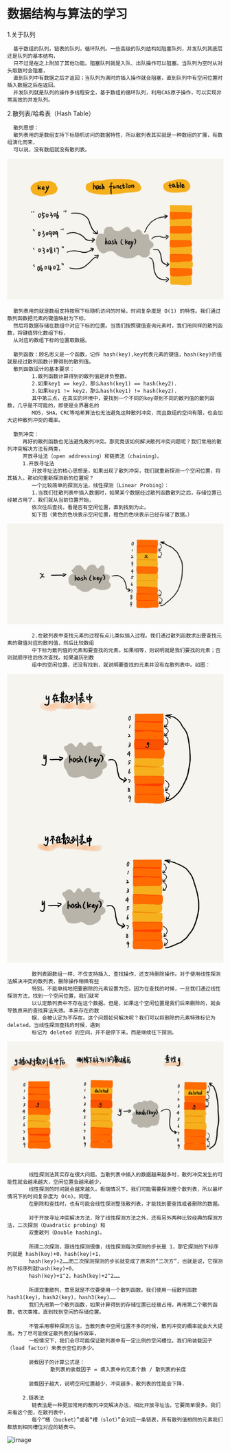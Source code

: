 数据结构与算法的学习
==
1.关于队列

      基于数组的队列，链表的队列，循环队列。一些高级的队列结构如阻塞队列，并发队列其底层还是队列的基本结构，
      只不过是在之上附加了其他功能。阻塞队列就是入队、出队操作可以阻塞。当队列为空时从对头取数时会阻塞，
      直到队列中有数据之后才返回；当队列为满时的插入操作就会阻塞，直到队列中有空闲位置时插入数据之后在返回。
      并发队列就是队列的操作多线程安全，基于数组的循环队列，利用CAS原子操作，可以实现非常高效的并发队列。

2.散列表/哈希表（Hash Table）
      
      散列思想：
      散列表用的是数组支持下标随机访问的数据特性，所以散列表其实就是一种数组的扩展，有数组演化而来，
      可以说，没有数组就没有散列表。
![image](https://github.com/chysh/data_struct/blob/master/images/hash.jpg)
      
      散列表用的就是数组支持按照下标随机访问的时候，时间复杂度是 O(1) 的特性。我们通过散列函数把元素的键值映射为下标，
      然后将数据存储在数组中对应下标的位置。当我们按照键值查询元素时，我们用同样的散列函数，将键值转化数组下标，
      从对应的数组下标的位置取数据。
      
      散列函数：顾名思义是一个函数，记作 hash(key),key代表元素的键值，hash(key)的值就是经过散列函数计算得到的散列值。
      散列函数设计的基本要求：
            1.散列函数计算得到的散列值是非负整数。
            2.如果key1 == key2，那么hash(key1) == hash(key2).
            3.如果key1 != key2，那么hash(key1) != hash(key2).
            其中第三点，在真实的环境中，要找到一个不同的key得到不同的散列值的散列函数，几乎是不可能的，即使是业界著名的
            MD5，SHA，CRC等哈希算法也无法避免这种散列冲突，而且数组的空间有限，也会加大这种散列冲突的概率。
            
      散列冲突：
         再好的散列函数也无法避免散列冲突。那究竟该如何解决散列冲突问题呢？我们常用的散列冲突解决方法有两类，
         开放寻址法（open addressing）和链表法（chaining）。
         1.开放寻址法
            开放寻址法的核心思想是，如果出现了散列冲突，我们就重新探测一个空闲位置，将其插入。那如何重新探测新的位置呢？
            一个比较简单的探测方法，线性探测（Linear Probing）：
            1.当我们往散列表中插入数据时，如果某个数据经过散列函数散列之后，存储位置已经被占用了，我们就从当前位置开始，
            依次往后查找，看是否有空闲位置，直到找到为止。
            如下图（黄色的色块表示空闲位置，橙色的色块表示已经存储了数据。）
![image](https://github.com/chysh/data_struct/blob/master/images/xianxingtance.jpg)

            2.在散列表中查找元素的过程有点儿类似插入过程。我们通过散列函数求出要查找元素的键值对应的散列值，然后比较数组
            中下标为散列值的元素和要查找的元素。如果相等，则说明就是我们要找的元素；否则就顺序往后依次查找。如果遍历到数
            组中的空闲位置，还没有找到，就说明要查找的元素并没有在散列表中。如图：
![image](https://github.com/chysh/data_struct/blob/master/images/xianxingtance1.jpg)

            散列表跟数组一样，不仅支持插入、查找操作，还支持删除操作。对于使用线性探测法解决冲突的散列表，删除操作稍微有些
            特别。不能单纯地把要删除的元素设置为空。因为在查找的时候，一旦我们通过线性探测方法，找到一个空闲位置，我们就可
            以认定散列表中不存在这个数据。但是，如果这个空闲位置是我们后来删除的，就会导致原来的查找算法失效。本来存在的数
            据，会被认定为不存在。这个问题如何解决呢？我们可以将删除的元素特殊标记为 deleted。当线性探测查找的时候，遇到
            标记为 deleted 的空间，并不是停下来，而是继续往下探测。
![image](https://github.com/chysh/data_struct/blob/master/images/xianxingtance2.jpg)
            
           线性探测法其实存在很大问题。当散列表中插入的数据越来越多时，散列冲突发生的可能性就会越来越大，空闲位置会越来越少，
           线性探测的时间就会越来越久。极端情况下，我们可能需要探测整个散列表，所以最坏情况下的时间复杂度为 O(n)。同理，
           在删除和查找时，也有可能会线性探测整张散列表，才能找到要查找或者删除的数据。
           
           对于开放寻址冲突解决方法，除了线性探测方法之外，还有另外两种比较经典的探测方法，二次探测（Quadratic probing）和
           双重散列（Double hashing）。
           
           所谓二次探测，跟线性探测很像，线性探测每次探测的步长是 1，那它探测的下标序列就是 hash(key)+0，hash(key)+1，
           hash(key)+2……而二次探测探测的步长就变成了原来的“二次方”，也就是说，它探测的下标序列就hash(key)+0，
           hash(key)+1^2，hash(key)+2^2……
           
           所谓双重散列，意思就是不仅要使用一个散列函数。我们使用一组散列函数 hash1(key)，hash2(key)，hash3(key)……
           我们先用第一个散列函数，如果计算得到的存储位置已经被占用，再用第二个散列函数，依次类推，直到找到空闲的存储位置。

           不管采用哪种探测方法，当散列表中空闲位置不多的时候，散列冲突的概率就会大大提高。为了尽可能保证散列表的操作效率，
           一般情况下，我们会尽可能保证散列表中有一定比例的空闲槽位。我们用装载因子（load factor）来表示空位的多少。

           装载因子的计算公式是：
                  散列表的装载因子 = 填入表中的元素个数 / 散列表的长度
                  
           装载因子越大，说明空闲位置越少，冲突越多，散列表的性能会下降.

         2.链表法
            链表法是一种更加常用的散列冲突解决办法，相比开放寻址法，它要简单很多。我们来看这个图，在散列表中，
            每个“桶（bucket）”或者“槽（slot）”会对应一条链表，所有散列值相同的元素我们都放到相同槽位对应的链表中。
![image]()

            
 
